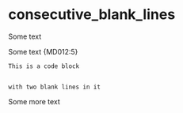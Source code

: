 # consecutive_blank_lines

Some text


Some text {MD012:5}

    This is a code block


    with two blank lines in it

Some more text
